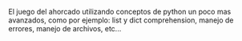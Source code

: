 El juego del ahorcado utilizando conceptos de python un poco
mas avanzados, como por ejemplo: list y dict comprehension,
manejo de errores, manejo de archivos, etc...